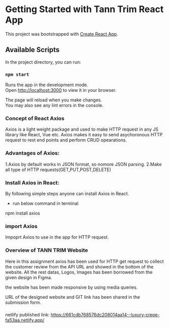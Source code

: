 # Getting Started with Tann Trim React App

This project was bootstrapped with [Create React App](https://github.com/facebook/create-react-app).

## Available Scripts

In the project directory, you can run:

### `npm start`

Runs the app in the development mode.\
Open [http://localhost:3000](http://localhost:3000) to view it in your browser.

The page will reload when you make changes.\
You may also see any lint errors in the console.

### Concept of React Axios

Axios is a light weight package and used to make HTTP request in any JS library like React, Vue etc.
Axios makes it easy to send asychoronous HTTP request to rest end points and perform CRUD opearations. 

### Advantages of Axios:

1.Axios by default works in JSON format, so nomore JSON parsing.
2.Make all type of HTTP requests(GET,PUT,POST,DELETE)

### Install Axios in React:

By following simple steps anyone can install Axios in React.

* run below command in terminal

npm install axios

### import Axios

Impoprt Axios to use in the app for HTTP request.

### Overview of TANN TRIM Website

Here in this assignment axios has been used for HTTP get request to collect the customer review from the API URL and showed in the bottom of the website. All the rest datas, Logos, Images has been borrowed from the given design in Figma. 

the website has been made responsive by using media queries. 

URL of the designed website and GIT link has been shared in the submission form. 

###
netlify published link: https://661cdb768576dc208014aa14--luxury-crepe-fa53aa.netlify.app/
